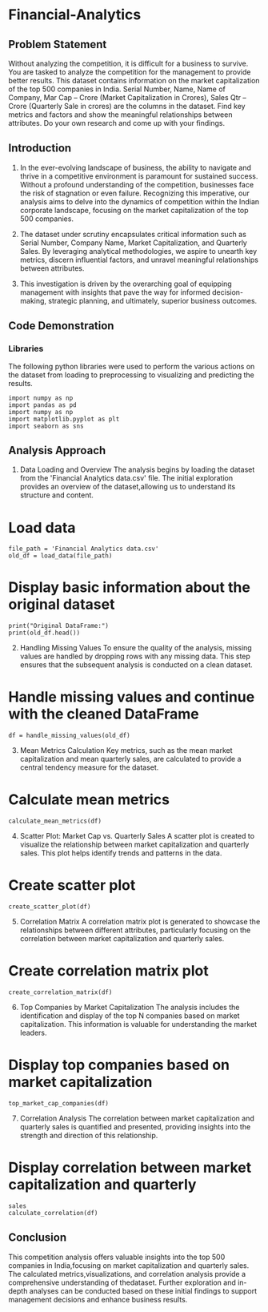 # Financial-Analytics

## Problem Statement
Without analyzing the competition, it is difficult for a business to survive. You are
tasked to analyze the competition for the management to provide better results. This
dataset contains information on the market capitalization of the top 500 companies in
India.
Serial Number, Name, Name of Company, Mar Cap – Crore (Market Capitalization in
Crores), Sales Qtr – Crore (Quarterly Sale in crores) are the columns in the dataset. Find
key metrics and factors and show the meaningful relationships between attributes.
Do your own research and come up with your findings.
## Introduction
1. In the ever-evolving landscape of business, the ability to navigate and thrive in a competitive environment is paramount for sustained success. Without a profound understanding of the competition, businesses face the risk of stagnation or even
failure. Recognizing this imperative, our analysis aims to delve into the dynamics of competition within the Indian corporate landscape, focusing on the market capitalization of the top 500 companies. 

2. The dataset under scrutiny encapsulates
critical information such as Serial Number, Company Name, Market Capitalization, and Quarterly Sales. By leveraging analytical methodologies, we aspire to unearth key
metrics, discern influential factors, and unravel meaningful relationships between attributes. 

3. This investigation is driven by the overarching goal of equipping management with insights that pave the way for informed decision-making, strategic planning, and ultimately, superior business outcomes.

## Code Demonstration
### Libraries

The following python libraries were used to perform the various actions on the dataset from loading to preprocessing to visualizing and predicting the results.
 ```
import numpy as np 
import pandas as pd
import numpy as np
import matplotlib.pyplot as plt
import seaborn as sns
```
## Analysis Approach
1. Data Loading and Overview
The analysis begins by loading the dataset from the 'Financial Analytics data.csv' file. The initial exploration provides an overview of the dataset,allowing us to understand its structure and content.
# Load data
 ```
file_path = 'Financial Analytics data.csv'
old_df = load_data(file_path)
 ```
# Display basic information about the original dataset
 ```
print("Original DataFrame:")
print(old_df.head())
 ```
2. Handling Missing Values
To ensure the quality of the analysis, missing values are handled by dropping
rows with any missing data. This step ensures that the subsequent analysis is
conducted on a clean dataset.
# Handle missing values and continue with the cleaned DataFrame
 ```
df = handle_missing_values(old_df)
 ```
3. Mean Metrics Calculation
Key metrics, such as the mean market capitalization and mean quarterly sales,
are calculated to provide a central tendency measure for the dataset.
# Calculate mean metrics
 ```
calculate_mean_metrics(df)
 ```
4. Scatter Plot: Market Cap vs. Quarterly Sales
A scatter plot is created to visualize the relationship between market
capitalization and quarterly sales. This plot helps identify trends and patterns
in the data.
# Create scatter plot
 ```
create_scatter_plot(df)
 ```
5. Correlation Matrix
A correlation matrix plot is generated to showcase the relationships between
different attributes, particularly focusing on the correlation between market
capitalization and quarterly sales.
# Create correlation matrix plot
 ```
create_correlation_matrix(df)
 ```
6. Top Companies by Market Capitalization
The analysis includes the identification and display of the top N companies based on market capitalization. This information is valuable for understanding
the market leaders.
# Display top companies based on market capitalization
 ```
top_market_cap_companies(df)
 ```
7. Correlation Analysis
The correlation between market capitalization and quarterly sales is quantified and presented, providing insights into the strength and direction of this
relationship.
# Display correlation between market capitalization and quarterly
 ```
sales
calculate_correlation(df)
 ```
## Conclusion
This competition analysis offers valuable insights into the top 500 companies in India,focusing on market capitalization and quarterly sales. The calculated metrics,visualizations, and correlation analysis provide a comprehensive understanding of thedataset. Further exploration and in-depth analyses can be conducted based on these initial findings to support management decisions and enhance business results.
